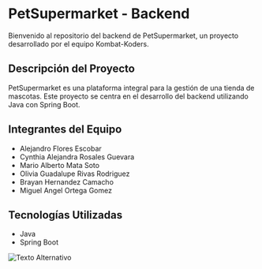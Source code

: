 # PetSupermarket - Backend

Bienvenido al repositorio del backend de PetSupermarket, un proyecto desarrollado por el equipo Kombat-Koders.

## Descripción del Proyecto

PetSupermarket es una plataforma integral para la gestión de una tienda de mascotas. Este proyecto se centra en el desarrollo del backend utilizando Java con Spring Boot.

## Integrantes del Equipo

- Alejandro Flores Escobar
- Cynthia Alejandra Rosales Guevara
- Mario Alberto Mata Soto
- Olivia Guadalupe Rivas Rodriguez
- Brayan Hernandez Camacho
- Miguel Angel Ortega Gomez

## Tecnologías Utilizadas

- Java
- Spring Boot

![Texto Alternativo]([https://www.bing.com/images/create/crea-un-logo-que-diga-kombat-koders/1-65ab1eaebe154f049917cbe94f5475cc?id=JHioXYC4Fkr1WzTO%2bgF0sg%3d%3d&view=detailv2&idpp=genimg&FORM=GCRIDP](https://www.bing.com/images/create/crea-un-logo-que-diga-kombat-koders/1-65ab1eaebe154f049917cbe94f5475cc?id=JHioXYC4Fkr1WzTO%2bgF0sg%3d%3d&view=detailv2&idpp=genimg&FORM=GCRIDP&mode=overlay)https://www.bing.com/images/create/crea-un-logo-que-diga-kombat-koders/1-65ab1eaebe154f049917cbe94f5475cc?id=JHioXYC4Fkr1WzTO%2bgF0sg%3d%3d&view=detailv2&idpp=genimg&FORM=GCRIDP&mode=overlay)
